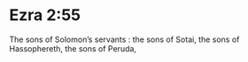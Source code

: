 # Ezra 2:55

The sons of Solomon’s servants : the sons of Sotai, the sons of Hassophereth, the sons of Peruda,
